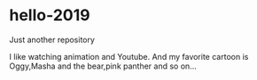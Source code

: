 # hello-2019
Just another repository

I like watching animation and Youtube. And my favorite cartoon is Oggy,Masha and the bear,pink panther and so on...
